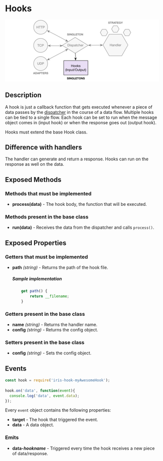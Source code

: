 # Hooks

![Hooks](https://raw.githubusercontent.com/gcba-iris/iris-tech-docs/master/images/architecture/hooks.png)


## Description

A hook is just a callback function that gets executed whenever a piece of data passes by the [dispatcher](dispatcher.md) in the course of a data flow. Multiple hooks can be tied to a single flow. Each hook can be set to run when the message object comes in (input hook) or when the response goes out (output hook).

Hooks must extend the base Hook class.


## Difference with handlers

The handler can generate and return a response. Hooks can run on the response as well on the data.


## Exposed Methods

### Methods that must be implemented

- **process(data)** - The hook body, the function that will be executed.

### Methods present in the base class

- **run(data)** - Receives the data from the dispatcher and calls `process()`.


## Exposed Properties

### Getters that must be implemented

- **path** *(string)* - Returns the path of the hook file.

    ##### Sample implementation

    ```javascript
        get path() {
            return __filename;
        }
    ```

### Getters present in the base class

- **name** *(string)* - Returns the handler name.
- **config** *(string)* - Returns the config object.

### Setters present in the base class

- **config** *(string)* - Sets the config object.


## Events

```javascript
const hook = require('iris-hook-myAwesomeHook');

hook.on('data', function(event){
  console.log('data', event.data);
});
```

Every `event` object contains the following properties:

- **target** - The hook that triggered the event.
- **data** - A data object.

### Emits

- **data-*hookname*** - Triggered every time the hook receives a new piece of data/response.